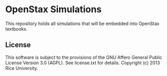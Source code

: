 OpenStax Simulations
===========

This repository holds all simulations that will be embedded into OpenStax textbooks.

License
-------

This software is subject to the provisions of the GNU Affero General Public License Version 3.0 (AGPL). See license.txt for details. Copyright (c) 2013 Rice University.